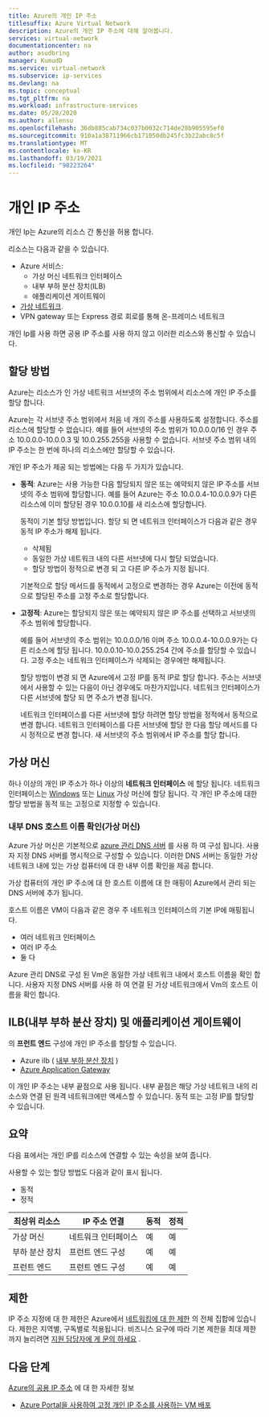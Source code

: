 ```yaml
---
title: Azure의 개인 IP 주소
titlesuffix: Azure Virtual Network
description: Azure의 개인 IP 주소에 대해 알아봅니다.
services: virtual-network
documentationcenter: na
author: asudbring
manager: KumudD
ms.service: virtual-network
ms.subservice: ip-services
ms.devlang: na
ms.topic: conceptual
ms.tgt_pltfrm: na
ms.workload: infrastructure-services
ms.date: 05/28/2020
ms.author: allensu
ms.openlocfilehash: 36db885cab734c037b0032c714de28b905595ef0
ms.sourcegitcommit: 910a1a38711966cb171050db245fc3b22abc8c5f
ms.translationtype: MT
ms.contentlocale: ko-KR
ms.lasthandoff: 03/19/2021
ms.locfileid: "98223264"
---
```

# <a name="private-ip-addresses"></a>개인 IP 주소
개인 Ip는 Azure의 리소스 간 통신을 허용 합니다. 

리소스는 다음과 같을 수 있습니다.
* Azure 서비스:
    * 가상 머신 네트워크 인터페이스
    * 내부 부하 분산 장치(ILB)
    * 애플리케이션 게이트웨이
* [가상 네트워크](virtual-networks-overview.md).
* VPN gateway 또는 Express 경로 회로를 통해 온-프레미스 네트워크

개인 Ip를 사용 하면 공용 IP 주소를 사용 하지 않고 이러한 리소스와 통신할 수 있습니다.

## <a name="allocation-method"></a>할당 방법

Azure는 리소스가 인 가상 네트워크 서브넷의 주소 범위에서 리소스에 개인 IP 주소를 할당 합니다.

Azure는 각 서브넷 주소 범위에서 처음 네 개의 주소를 사용하도록 설정합니다. 주소를 리소스에 할당할 수 없습니다. 예를 들어 서브넷의 주소 범위가 10.0.0.0/16 인 경우 주소 10.0.0.0-10.0.0.3 및 10.0.255.255을 사용할 수 없습니다. 서브넷 주소 범위 내의 IP 주소는 한 번에 하나의 리소스에만 할당할 수 있습니다. 

개인 IP 주소가 제공 되는 방법에는 다음 두 가지가 있습니다.

- **동적**: Azure는 사용 가능한 다음 할당되지 않은 또는 예약되지 않은 IP 주소를 서브넷의 주소 범위에 할당합니다. 예를 들어 Azure는 주소 10.0.0.4-10.0.0.9가 다른 리소스에 이미 할당된 경우 10.0.0.10를 새 리소스에 할당합니다. 

    동적이 기본 할당 방법입니다. 할당 되 면 네트워크 인터페이스가 다음과 같은 경우 동적 IP 주소가 해제 됩니다.
    
    * 삭제됨
    * 동일한 가상 네트워크 내의 다른 서브넷에 다시 할당 되었습니다.
    * 할당 방법이 정적으로 변경 되 고 다른 IP 주소가 지정 됩니다. 
    
    기본적으로 할당 메서드를 동적에서 고정으로 변경하는 경우 Azure는 이전에 동적으로 할당된 주소를 고정 주소로 할당합니다.

- **고정적**: Azure는 할당되지 않은 또는 예약되지 않은 IP 주소를 선택하고 서브넷의 주소 범위에 할당합니다. 

    예를 들어 서브넷의 주소 범위는 10.0.0.0/16 이며 주소 10.0.0.4-10.0.0.9가는 다른 리소스에 할당 됩니다. 10.0.0.10-10.0.255.254 간에 주소를 할당할 수 있습니다. 고정 주소는 네트워크 인터페이스가 삭제되는 경우에만 해제됩니다. 
    
    할당 방법이 변경 되 면 Azure에서 고정 IP를 동적 IP로 할당 합니다. 주소는 서브넷에서 사용할 수 있는 다음이 아닌 경우에도 마찬가지입니다. 네트워크 인터페이스가 다른 서브넷에 할당 되 면 주소가 변경 됩니다.
    
    네트워크 인터페이스를 다른 서브넷에 할당 하려면 할당 방법을 정적에서 동적으로 변경 합니다. 네트워크 인터페이스를 다른 서브넷에 할당 한 다음 할당 메서드를 다시 정적으로 변경 합니다. 새 서브넷의 주소 범위에서 IP 주소를 할당 합니다.
    
## <a name="virtual-machines"></a>가상 머신

하나 이상의 개인 IP 주소가 하나 이상의 **네트워크 인터페이스** 에 할당 됩니다. 네트워크 인터페이스는 [Windows](../virtual-machines/windows/overview.md?toc=%2fazure%2fvirtual-network%2ftoc.json) 또는 [Linux](../virtual-machines/linux/overview.md?toc=%2fazure%2fvirtual-network%2ftoc.json) 가상 머신에 할당 됩니다. 각 개인 IP 주소에 대한 할당 방법을 동적 또는 고정으로 지정할 수 있습니다.

### <a name="internal-dns-hostname-resolution-for-virtual-machines"></a>내부 DNS 호스트 이름 확인(가상 머신)

Azure 가상 머신은 기본적으로 [azure 관리 DNS 서버](virtual-networks-name-resolution-for-vms-and-role-instances.md#azure-provided-name-resolution) 를 사용 하 여 구성 됩니다. 사용자 지정 DNS 서버를 명시적으로 구성할 수 있습니다. 이러한 DNS 서버는 동일한 가상 네트워크 내에 있는 가상 컴퓨터에 대 한 내부 이름 확인을 제공 합니다.

가상 컴퓨터의 개인 IP 주소에 대 한 호스트 이름에 대 한 매핑이 Azure에서 관리 되는 DNS 서버에 추가 됩니다. 

호스트 이름은 VM이 다음과 같은 경우 주 네트워크 인터페이스의 기본 IP에 매핑됩니다.

* 여러 네트워크 인터페이스
* 여러 IP 주소
* 둘 다

Azure 관리 DNS로 구성 된 Vm은 동일한 가상 네트워크 내에서 호스트 이름을 확인 합니다. 사용자 지정 DNS 서버를 사용 하 여 연결 된 가상 네트워크에서 Vm의 호스트 이름을 확인 합니다.

## <a name="internal-load-balancers-ilb--application-gateways"></a>ILB(내부 부하 분산 장치) 및 애플리케이션 게이트웨이

의 **프런트 엔드** 구성에 개인 IP 주소를 할당할 수 있습니다.

* Azure ilb ( [내부 부하 분산 장치](../load-balancer/load-balancer-overview.md?toc=%2fazure%2fvirtual-network%2ftoc.json) )
* [Azure Application Gateway](../application-gateway/overview.md?toc=%2fazure%2fvirtual-network%2ftoc.json) 

이 개인 IP 주소는 내부 끝점으로 사용 됩니다. 내부 끝점은 해당 가상 네트워크 내의 리소스와 연결 된 원격 네트워크에만 액세스할 수 있습니다. 동적 또는 고정 IP를 할당할 수 있습니다.

## <a name="at-a-glance"></a>요약
다음 표에서는 개인 IP를 리소스에 연결할 수 있는 속성을 보여 줍니다. 

사용할 수 있는 할당 방법도 다음과 같이 표시 됩니다.

* 동적
* 정적

| 최상위 리소스 | IP 주소 연결 | 동적 | 정적 |
| --- | --- | --- | --- |
| 가상 머신 |네트워크 인터페이스 |예 |예 |
| 부하 분산 장치 |프런트 엔드 구성 |예 |예 |
| 프런트 엔드 |프런트 엔드 구성 |예 |예 |

## <a name="limits"></a>제한
IP 주소 지정에 대 한 제한은 Azure에서 [네트워킹에 대 한 제한](../azure-resource-manager/management/azure-subscription-service-limits.md?toc=%2fazure%2fvirtual-network%2ftoc.json#networking-limits) 의 전체 집합에 있습니다. 제한은 지역별, 구독별로 적용됩니다. 비즈니스 요구에 따라 기본 제한을 최대 제한까지 늘리려면 [지원 담당자에 게 문의 하세요](https://portal.azure.com/#blade/Microsoft_Azure_Support/HelpAndSupportBlade) .

## <a name="next-steps"></a>다음 단계
[Azure의 공용 IP 주소](public-ip-addresses.md) 에 대 한 자세한 정보
* [Azure Portal을 사용하여 고정 개인 IP 주소를 사용하는 VM 배포](virtual-networks-static-private-ip-arm-pportal.md)